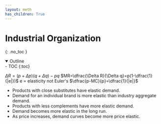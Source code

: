 ```yaml
---
layout: meth
has_children: True
---
```

# Industrial Organization
{: .no_toc }

<details open markdown="block">
  <summary>
    Outline
  </summary>
- TOC
{:toc}
</details>

$\Delta R = (p+\Delta p)(q+\Delta q)-pq$
$MR=\dfrac{\Delta R}{\Delta q}=p(1-\dfrac{1}{|e|})$
e = elasticity not Euler's
$\dfrac{p-MC}{p}=\dfrac{1}{|e|}$

- Products with close substitutes have elastic demand.
- Demand for an individual brand is more elastic than industry aggregate demand.
- Products with less complements have more elastic demand.
- Demand becomes more elastic in the long run.
- As price increases, demand curves become more price elastic.